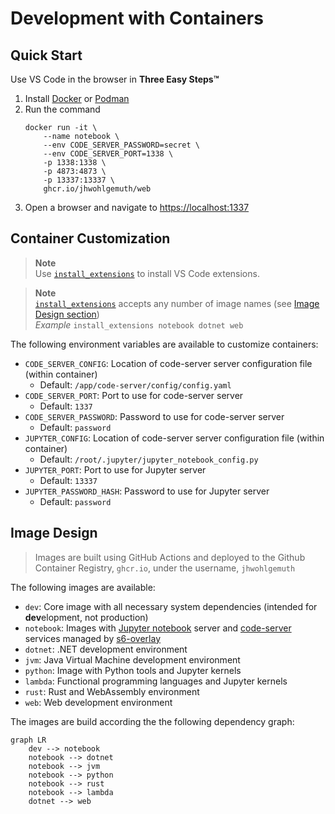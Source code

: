 Development with Containers
===========================

Quick Start
-----------

Use VS Code in the browser in **Three Easy Steps™**

1. Install [Docker](https://docs.docker.com/get-docker/) or [Podman](https://podman.io/)
2. Run the command
    ```shell
    docker run -it \
        --name notebook \
        --env CODE_SERVER_PASSWORD=secret \
        --env CODE_SERVER_PORT=1338 \
        -p 1338:1338 \
        -p 4873:4873 \
        -p 13337:13337 \
        ghcr.io/jhwohlgemuth/web
    ```
3. Open a browser and navigate to [https://localhost:1337](https://localhost:1337)

Container Customization
-----------------------
> **Note**</br>
> Use [`install_extensions`](./code-server/install_extensions) to install VS Code extensions.

> **Note**</br>
> [`install_extensions`](./code-server/install_extensions) accepts any number of image names (see [Image Design section](#image-design))</br>
> *Example* `install_extensions notebook dotnet web`

The following environment variables are available to customize containers:
- `CODE_SERVER_CONFIG`: Location of code-server server configuration file (within container)
  - Default: `/app/code-server/config/config.yaml`
- `CODE_SERVER_PORT`: Port to use for code-server server
  - Default: `1337`
- `CODE_SERVER_PASSWORD`: Password to use for code-server server
  - Default: `password`
- `JUPYTER_CONFIG`: Location of code-server server configuration file (within container)
  - Default: `/root/.jupyter/jupyter_notebook_config.py`
- `JUPYTER_PORT`: Port to use for Jupyter server
  - Default: `13337`
- `JUPYTER_PASSWORD_HASH`: Password to use for Jupyter server
  - Default: `password`


Image Design
------------
> Images are built using GitHub Actions and deployed to the Github Container Registry, `ghcr.io`, under the username, `jhwohlgemuth`

The following images are available:
- `dev`: Core image with all necessary system dependencies (intended for **dev**elopment, not production)
- `notebook`: Images with [Jupyter notebook](https://github.com/jupyter/notebook) server and [code-server](https://github.com/coder/code-server) services managed by [s6-overlay](https://github.com/just-containers/s6-overlay)
- `dotnet`: .NET development environment
- `jvm`: Java Virtual Machine development environment
- `python`: Image with Python tools and Jupyter kernels
- `lambda`: Functional programming languages and Jupyter kernels
- `rust`: Rust and WebAssembly environment
- `web`: Web development environment

The images are build according the the following dependency graph:
```mermaid
graph LR
    dev --> notebook
    notebook --> dotnet
    notebook --> jvm
    notebook --> python
    notebook --> rust
    notebook --> lambda
    dotnet --> web
```
